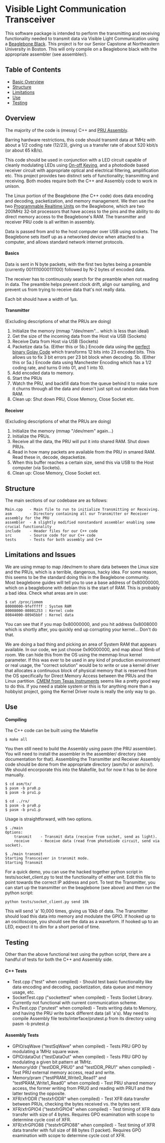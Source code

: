 # Visible Light Communication Transceiver
This software package is intended to perform the transmitting and receiving functionality needed to transmit data via Visible Light Communication using a [Beaglebone Black](http://beagleboard.org/black). This project is for our Senior Capstone at Northeastern University in Boston. This will only compile on a Beaglebone black with the appropriate assembler (see assembler/). 


## Table of Contents
- [Basic Overview](#overview)
- [Structure](#structure)
- [Limitations](#limitations-and-issues) 
- [Use](#use)
- [Testing](#testing)

## Overview

The majority of the code is (messy) C++ and [PRU Assembly](http://processors.wiki.ti.com/index.php/PRU_Assembly_Instructions).

Barring hardware restrictions, this code should transmit data at 1MHz with about a 1/2 coding rate (12/23), giving us a transfer rate of about 520 kbit/s (or about 65 kB/s).

This code should be used in conjunction with a LED circuit capable of cleanly modulating LEDs using [On-off Keying](https://en.wikipedia.org/wiki/On-off_keying), and a photodiode based receiver circuit with appropriate optical and electrical filtering, amplification etc.
This project provides two distinct sets of functionality; transmitting and receiving. Both modes require both the C++ and Assembly code to work in unison.

The Linux portion of the Beaglebone (the C++ code) does data encoding and decoding, packetization, and memory management. We then use the two [Programmable Realtime Units](http://beagleboard.org/pru) on the Beaglebone, which are two 200MHz 32-bit processors that have access to the pins and the ability to do direct memory access to the Beaglebone's RAM. The transmitter and receiver PRU code is all written in assembly.

Data is passed from and to the host computer over USB using sockets. The Beaglebone sets itself up as a networked device when attached to a computer, and allows standard network internet protocols.

#### Basics

Data is sent in N byte packets, with the first two bytes being a preamble (currently 0011110000111100) followed by N-2 bytes of encoded data.

The receiver has to continuously search for the preamble when not reading in data. The preamble helps prevent clock drift, align our sampling, and prevent us from trying to receive data that's not really data.

Each bit should have a width of 1μs.

#### Transmitter

(Excluding descriptions of what the PRUs are doing)

1. Initialize the memory (mmap "/dev/mem"... which is less than ideal)
2. Get the size of the incoming data from the Host via USB (Sockets)
3. Receive Data from Host via USB (Sockets)
4. Packetize data
5a. (Either this or 5b.) Encode data using the [perfect binary Golay Code](https://en.wikipedia.org/wiki/Binary_Golay_code) which transforms 12 bits into 23 encoded bits. This allows us to fix 3 bit errors per 23 bit block when decoding.
5b. (Either this or 5a.) Encode data using Manchester Encoding which has a 1/2 coding rate, and turns 0 into 01, and 1 into 10. 
6. Add encoded data to memory.
7. Start the PRUs
8. Watch the PRU, and backfill data from the queue behind it to make sure it churns through all the data and doesn't just spit out random data from RAM.
9. Clean up: Shut down PRU, Close Memory, Close Socket etc.


#### Receiver

(Excluding descriptions of what the PRUs are doing)

1. Initialize the memory (mmap "/dev/mem" again...)
2. Initialize the PRUs.
3. Receive all the data, the PRU will put it into shared RAM. Shut down PRUs. 
3. Read in how many packets are available from the PRU in smared RAM. Read these in, decode, depacketize. 
4. When this buffer reaches a certain size, send this via USB to the Host computer (via Sockets).
5. Clean up: Close Memory, Close Socket ect.


## Structure

The main sections of our codebase are as follows: 

	Main.cpp   - Main file to run to initialize Transmitting or Receiving.
	asm        - Directory containing all our Transmitter or Receiver assembly for the PRU
	assembler  - A slightly modified nonstandard assembler enabling some crucial functionality
	include    - Header files for our C++ code
	src        - Source code for our C++ code
	tests      - Tests for both assembly and C++
	
	
## Limitations and Issues

We are using mmap to map /dev/mem to share data between the Linux size and the PRUs, which is a terrible, dangerous, hacky idea. For some reason, this seems to be the standard doing this in the Beaglebone community. Most beaglebone guides will tell you to use a base address of 0x80000000, which on a beaglebone with debian this is the start of RAM. This is probably a bad idea. Check what areas are in use:

	$ cat /proc/iomem
	80000000-9fefffff : System RAM
	80008000-80801253 : Kernel code
	80844000-80945bbf : Kernel data
  	
You can see that if you map 0x80000000, and you hit address 0x8008000 which is shortly after, you quickly end up corrupting your kernel... Don't do that.

We are doing a bad thing and picking an area of System RAM that appears available. In our code, we just choose 0x90000000, and map about 16mb of room. We can hide this from the OS using the memmap linux kernel parameter. If this was ever to be used in any kind of production environment or real usage, the "correct solution" would be to write or use a kernel driver that allocates a continuous block of physical memory that is reserved from the OS specifically for Direct Memory Access between the PRUs and the Linux partition. [CMEM from Texas Instruments](http://processors.wiki.ti.com/index.php/CMEM_Overview) seems like a pretty good way to do this. If you need a stable system or this is for anything more than a hobbyist project, going the Kernel Driver route is really the only way to go.


## Use

#### Compiling
The C++ code can be built using the Makefile
	
	$ make all

You then still need to build the Assembly using pasm (the PRU assembler). You will need to install the assembler in the assembler/ directory (see documentation for that). Assembling the Transmitter and Receiver Assembly code should be done from the appropriate directory (asm/tx/ or asm/rx/). We should encorporate this into the Makefile, but for now it has to be done manually.

	$ cd asm/tx/
	$ pasm -b pru0.p
	$ pasm -b pru1.p

	$ cd ../rx/
	$ pasm -b pru0.p
	$ pasm -b pru1.p

Usage is straightforward, with two options.
	
	
    $ ./main 
	Options:
		transmit    - Transmit data (receive from socket, send as light).
		receive     - Receive data (read from photodiode circuit, send via socket).
		
	$ ./main transmit
	Starting Transceiver in transmit mode.
	Starting Transmit

For a quick demo, you can use the hacked together python script in tests/socket_client.py to test the functionality of either unit. Edit this file to point towards the correct IP address and port. To test the Transmitter, you can start up the transmitter on the beaglebone (see above) and then run the python script:

	python tests/socket_client.py send 10k
	
This will send 'a' 10,000 times, giving us 10kb of data. The Transmitter should load this data into memory and modulate the GPIO. If hooked up to an oscilloscope, you should see the data as a waveform. If hooked up to an LED, expect it to dim for a short period of time. 

## Testing

Other than the above functional test using the python script, there are a handful of tests for both the C++ and Assembly side.

#### C++ Tests

* Test.cpp ("test" when compiled) - Should test basic functionality like data encoding and decoding, packetization, data queue and memory usage, etc.
* SocketTest.cpp ("sockettest" when compiled) - Tests Socket Library. Currently not functional with current communication scheme. 
* PruTest.cpp ("prutest" when compiled) - Tests writing data to Memory, and having the PRU write back different data (all 'a's). May need to compile Assembly file tests/interface/prutest.p from its directory using pasm -b prutest.p

#### Assembly Tests

* GPIO/sqWave ("testSqWave" when compiled) - Tests PRU GPO by modulating a 1MHz square wave.
* GPIO/dataOut ("testDataOut" when compiled) - Tests PRU GPO by modulating a given bit pattern at 1MHz.
* Memory/ddr ("testDDR_PRU0" and "testDDR_PRU1" when compiled) - Test PRU external memory access, read and write.
* Memory/pram ("testPRAM_Write0_Read1" and "testPRAM_Write1_Read0" when compiled) - Test PRU shared memory access, the former writing from PRU0 and reading with PRU1 and the latter testing the opposite.
* XFR/xfrDDR ("testxfrDDR" when compiled) - Test XFR data transfer between PRUs, checking the bytes received vs. the bytes sent.
* XFR/xfrGPIO4 ("testxfrGPIO4" when compiled) - Test timing of XFR data transfer with size of 4 bytes. Requires GPO examination with scope to determine cycle cost of XFR.
* XFR/xfrGPIO88 ("testxfrGPIO88" when compiled) - Test timing of XFR data transfer with full size of 88 bytes (1 packet). Requires GPO examination with scope to determine cycle cost of XFR.




